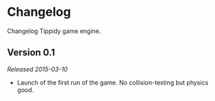 Changelog
=========

Changelog Tippidy game engine.



Version 0.1
-------------
*Released 2015-03-10*

- Launch of the first run of the game. No collision-testing but physics good.